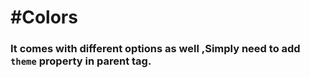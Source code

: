 # #Colors
### It comes with different options as well ,Simply need to add ```theme``` property in parent tag.